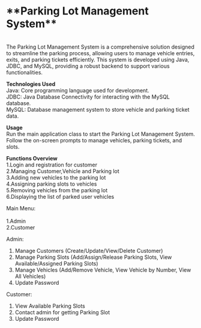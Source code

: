 <h1>**Parking Lot Management System**</h1><br/>
The Parking Lot Management System is a comprehensive solution designed to streamline the parking process, allowing users to manage vehicle entries, exits, and parking tickets efficiently. This system is developed using Java, JDBC, and MySQL, providing a robust backend to support various functionalities.

**Technologies Used**<br/> 
Java: Core programming language used for development.<br/>
JDBC: Java Database Connectivity for interacting with the MySQL database.<br/>
MySQL: Database management system to store vehicle and parking ticket data.<br/> 

**Usage**<br/>
Run the main application class to start the Parking Lot Management System.<br/>
Follow the on-screen prompts to manage vehicles, parking tickets, and slots.<br/>

**Functions Overview**<br/>
1.Login and registration for customer<br/>
2.Managing Customer,Vehicle and Parking lot<br/> 
3.Adding new vehicles to the parking lot<br/> 
4.Assigning parking slots to vehicles<br/> 
5.Removing vehicles from the parking lot<br/> 
6.Displaying the list of parked user vehicles<br/>


Main Menu:<br/>   
1.Admin<br/> 
2.Customer<br/> 

Admin:<br/> 
1. Manage Customers (Create/Update/View/Delete Customer)   <br/>    
2. Manage Parking Slots (Add/Assign/Release Parking Slots, View Available/Assigned Parking Slots)<br/> 
3. Manage Vehicles (Add/Remove Vehicle, View Vehicle by Number, View All Vehicles)<br/> 
5. Update Password<br/> 

Customer:<br/> 
1. View Available Parking Slots<br/> 
2. Contact admin for getting Parking Slot<br/> 
3. Update Password<br/> 
